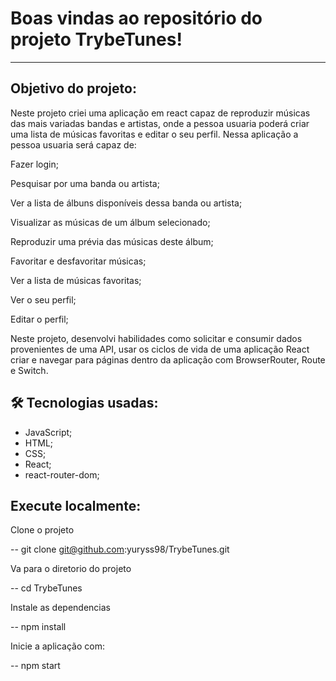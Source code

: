 # Boas vindas ao repositório do projeto TrybeTunes!

---

## Objetivo do projeto:

Neste projeto criei uma aplicação em react capaz de reproduzir músicas das mais variadas bandas e artistas, onde a pessoa usuaria poderá 
criar uma lista de músicas favoritas e editar o seu perfil. Nessa aplicação a pessoa usuaria será capaz de:

Fazer login;

Pesquisar por uma banda ou artista;

Ver a lista de álbuns disponíveis dessa banda ou artista;

Visualizar as músicas de um álbum selecionado;

Reproduzir uma prévia das músicas deste álbum;

Favoritar e desfavoritar músicas;

Ver a lista de músicas favoritas;

Ver o seu perfil;

Editar o perfil;

Neste projeto, desenvolvi habilidades como solicitar e consumir dados provenientes de uma API, usar os ciclos de vida de uma aplicação React
criar e navegar para páginas dentro da aplicação com BrowserRouter, Route e Switch.



## 🛠 Tecnologias usadas:

* JavaScript;
* HTML;
* CSS;
* React;
* react-router-dom;

## Execute localmente:

Clone o projeto

  -- git clone git@github.com:yuryss98/TrybeTunes.git

Va para o diretorio do projeto

  -- cd TrybeTunes

Instale as dependencias

  -- npm install
  
Inicie a aplicação com:

  -- npm start
